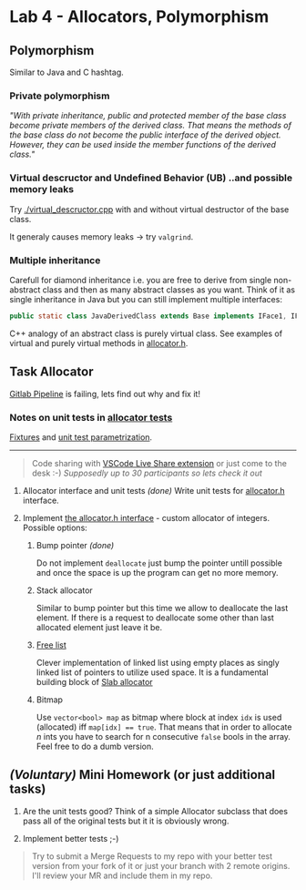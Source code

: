 # Lab 4 - Allocators, Polymorphism

## Polymorphism

Similar to Java and C hashtag.

### Private polymorphism

*"With private inheritance, public and protected member of the base class become private members of the derived class. That means the methods of the base class do not become the public interface of the derived object. However, they can be used inside the member functions of the derived class."*

### Virtual descructor and Undefined Behavior (UB) ..and possible memory leaks

Try [./virtual_descructor.cpp](./virtual_descructor.cpp) with and without virtual destructor of the base class.

It generaly causes memory leaks -> try `valgrind`.


### Multiple inheritance

Carefull for diamond inheritance i.e. you are free to derive from single non-abstract class and then as many abstract classes as you want.
Think of it as single inheritance in Java but you can still implement multiple interfaces:
``` Java
public static class JavaDerivedClass extends Base implements IFace1, IFace2 {}
```
C++ analogy of an abstract class is purely virtual class.
See examples of virtual and purely virtual methods in [allocator.h](./allocator.h).


## Task Allocator

[Gitlab Pipeline](https://gitlab.mff.cuni.cz/teaching/nprg041/drozdik/labs/-/jobs/107059) is failing, lets find out why and fix it!

### Notes on unit tests in [allocator tests](../test/test_lab4.cpp)

[Fixtures](https://google.github.io/googletest/primer.html#same-data-multiple-tests) and [unit test parametrization](https://google.github.io/googletest/advanced.html#value-parameterized-tests).

---

> Code sharing with [VSCode Live Share extension](https://code.visualstudio.com/learn/collaboration/live-share) or just come to the desk :-)
> *Supposedly up to 30 participants so lets check it out*

1. Allocator interface and unit tests *(done)*
    Write unit tests for [allocator.h](./allocator.h) interface.

2. Implement [the allocator.h interface](./allocator.h) - custom allocator of integers. Possible options:
    1. Bump pointer *(done)*

        Do not implement `deallocate` just bump the pointer untill possible and once the space is up the program can get no more memory.

    2. Stack allocator

        Similar to bump pointer but this time we allow to deallocate the last element.
        If there is a request to deallocate some other than last allocated element just leave it be.

    3. [Free list](https://en.wikipedia.org/wiki/Free_list)

        Clever implementation of linked list using empty places as singly linked list of pointers to utilize used space.
        It is a fundamental building block of [Slab allocator](https://en.wikipedia.org/wiki/Slab_allocation)

    4. Bitmap

        Use `vector<bool> map` as bitmap where block at index `idx` is used (allocated) iff `map[idx] == true`.
        That means that in order to allocate *n* ints you have to search for n consecutive `false` bools in the array.
        Feel free to do a dumb version.

## *(Voluntary)* Mini Homework (or just additional tasks)

1. Are the unit tests good? Think of a simple Allocator subclass that does pass all of the original tests but it it is obviously wrong.

2. Implement better tests ;-)

> Try to submit a Merge Requests to my repo with your better test version from your fork of it or just your branch with 2 remote origins.
> I'll review your MR and include them in my repo.
